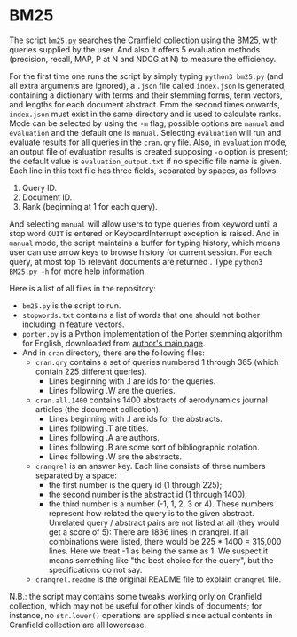# BM25
The script `bm25.py` searches the [Cranfield collection](http://ir.dcs.gla.ac.uk/resources/test_collections/cran/) using the [BM25](https://en.wikipedia.org/wiki/Okapi_BM25), with queries supplied by the user. And also it offers 5 evaluation methods (precision, recall, MAP, P at N and NDCG at N) to measure the efficiency.

For the first time one runs the script by simply typing `python3 bm25.py` (and all extra arguments are ignored), a `.json` file called `index.json` is generated, containing a dictionary with terms and their stemming forms, term vectors, and lengths for each document abstract. From the second times onwards, `index.json` must exist in the same directory and is used to calculate ranks. Mode can be selected by using the `-m` flag; possible options are `manual` and `evaluation` and the default one is `manual`. Selecting `evaluation` will run and evaluate results for all queries in the `cran.qry` file. Also, in `evaluation` mode, an output file of evaluation results is created supposing `-o` option is present; the default value is ``evaluation_output.txt`` if no specific file name is given. Each line in this text file has three fields, separated by spaces, as follows:

1. Query ID.
2. Document ID.
3. Rank (beginning at 1 for each query).

And selecting `manual` will allow users to type queries from keyword until a stop word `QUIT` is entered or KeyboardInterrupt exception is raised. And in `manual` mode, the script maintains a buffer for typing history, which means user can use arrow keys to browse history for current session. For each query, at most top 15 relevant documents are returned . Type `python3 BM25.py -h` for more help information.

Here is a list of all files in the repository:

* `bm25.py` is the script to run.
* `stopwords.txt` contains a list of words that one should not bother including in feature vectors.
* `porter.py` is a Python implementation of the Porter stemming algorithm for English, downloaded from [author's main page](https://tartarus.org/martin/PorterStemmer/).
* And in `cran` directory, there are the following files:
  * `cran.qry` contains a set of queries numbered 1 through 365 (which contain 225 different queries).
    * Lines beginning with .I are ids for the queries.
    * Lines following .W are the queries.
  * `cran.all.1400` contains 1400 abstracts of aerodynamics journal articles (the document collection).
    * Lines beginning with .I are ids for the abstracts.
    * Lines following .T are titles.
    * Lines following .A are authors.
    * Lines following .B are some sort of bibliographic notation.
    * Lines following .W are the abstracts.
  * `cranqrel` is an answer key. Each line consists of three numbers separated by a space:
    * the first number is the query id (1 through 225);
    * the second number is the abstract id (1 through 1400);
    * the third number is a number (-1, 1, 2, 3 or 4).
    These numbers represent how related the query is to the given abstract. Unrelated query / abstract pairs are not listed at all (they would get a score of 5): There are 1836 lines in cranqrel. If all combinations were listed, there would be 225 * 1400 = 315,000 lines.
    Here we treat -1 as being the same as 1. We suspect it means something like "the best choice for the query", but the specifications do not say.
  * `cranqrel.readme` is the original README file to explain `cranqrel` file.

N.B.: the script may contains some tweaks working only on Cranfield collection, which may not be useful for other kinds of documents; for instance, no `str.lower()` operations are applied since actual contents in Cranfield collection are all lowercase.
